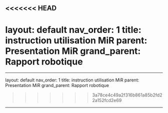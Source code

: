 <<<<<<< HEAD
---
layout: default
nav_order: 1
title: instruction utilisation MiR
parent: Presentation MiR
grand_parent: Rapport robotique
=======
---
layout: default
nav_order: 1
title: instruction utilisation MiR
parent: Presentation MiR
grand_parent: Rapport robotique
>>>>>>> 3a78ce4c49a2f316b861a85b2fd22a152fcd2e69
---